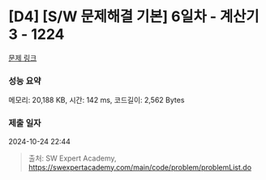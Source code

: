 # [D4] [S/W 문제해결 기본] 6일차 - 계산기3 - 1224 

[문제 링크](https://swexpertacademy.com/main/code/problem/problemDetail.do?contestProbId=AV14tDX6AFgCFAYD) 

### 성능 요약

메모리: 20,188 KB, 시간: 142 ms, 코드길이: 2,562 Bytes

### 제출 일자

2024-10-24 22:44



> 출처: SW Expert Academy, https://swexpertacademy.com/main/code/problem/problemList.do